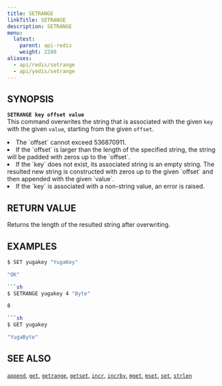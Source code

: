 ```yaml
---
title: SETRANGE
linkTitle: SETRANGE
description: SETRANGE
menu:
  latest:
    parent: api-redis
    weight: 2280
aliases:
  - api/redis/setrange
  - api/yedis/setrange
---
```

## SYNOPSIS
<b>`SETRANGE key offset value`</b><br>
This command overwrites the string that is associated with the given `key` with the given `value`, starting from the given `offset`.
<li> The `offset` cannot exceed 536870911.</li>
<li>If the `offset` is larger than the length of the specified string, the string will be padded with zeros up to the `offset`.</li>
<li>If the `key` does not exist, its associated string is an empty string. The resulted new string is constructed with zeros up to the given `offset` and then appended with the given `value`.</li>
<li>If the `key` is associated with a non-string value, an error is raised.</li>

## RETURN VALUE
Returns the length of the resulted string after overwriting.

## EXAMPLES
```{.sh .copy .separator-dollar}
$ SET yugakey "YugaKey"
```
```sh
"OK"
```
```{.sh .copy .separator-dollar}
```sh
$ SETRANGE yugakey 4 "Byte"
```
```sh
8
```
```{.sh .copy .separator-dollar}
```sh
$ GET yugakey
```
```sh
"YugaByte"
```

## SEE ALSO
[`append`](../append/), [`get`](../get/), [`getrange`](../getrange/), [`getset`](../getset/), [`incr`](../incr/), [`incrby`](../incrby/), [`mget`](../mget/), [`mset`](../mset/), [`set`](../set/), [`strlen`](../strlen/)
